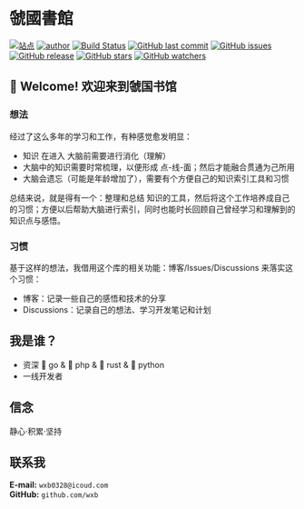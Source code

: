 # 虢國書館
[![站点](https://img.shields.io/badge/%E5%8D%9A%E5%AE%A2-%e8%99%a2%e5%9b%bd%e5%b0%81%e5%9c%b0-yellowgreen.svg)](https://wxb.github.io)
[![author](https://img.shields.io/badge/%E4%BD%9C%E8%80%85-%E7%8E%8B%E6%99%93%E5%8B%83-brightgreen.svg)](https://wxb.github.io/2016/08/30/%E5%85%B3%E4%BA%8E%E6%88%91.html)
[![Build Status](https://travis-ci.org/wxb/wxb.github.io.svg?branch=source)](https://travis-ci.org/wxb/wxb.github.io)
[![GitHub last commit](https://img.shields.io/github/last-commit/wxb/wxb.github.io.svg)](https://github.com/wxb/wxb.github.io/commits/v1.0.0)
[![GitHub issues](https://img.shields.io/github/issues/wxb/wxb.github.io.svg?style=flat-square)](https://github.com/wxb/wxb.github.io/issues)
[![GitHub release](https://img.shields.io/github/release/wxb/wxb.github.io.svg)](https://github.com/wxb/wxb.github.io/releases/tag/v1.0.0)
[![GitHub stars](https://img.shields.io/github/stars/wxb/wxb.github.io.svg?style=social&label=Stars)](https://github.com/wxb/wxb.github.io)
[![GitHub watchers](https://img.shields.io/github/watchers/wxb/wxb.github.io.svg?style=social&label=Watch)](https://github.com/wxb/wxb.github.io)


## 👋 Welcome! 欢迎来到虢国书馆

### 想法
经过了这么多年的学习和工作，有种感觉愈发明显：

- 知识 在进入 大脑前需要进行消化（理解）
- 大脑中的知识需要时常梳理，以便形成 点-线-面；然后才能融合贯通为己所用
- 大脑会遗忘（可能是年龄增加了），需要有个方便自己的知识索引工具和习惯

总结来说，就是得有一个：整理和总结 知识的工具，然后将这个工作培养成自己的习惯；方便以后帮助大脑进行索引，同时也能时长回顾自己曾经学习和理解到的知识点与感悟。

### 习惯
基于这样的想法，我借用这个库的相关功能：博客/Issues/Discussions 来落实这个习惯：

- 博客：记录一些自己的感悟和技术的分享
- Discussions：记录自己的想法、学习开发笔记和计划


## 我是谁？

* 资深 🐹 go & 🐘 php & 🦀 rust & 🐍 python
* 一线开发者

## 信念

静心·积累·坚持

## 联系我
**E-mail:** `wxb0328@icoud.com`    
**GitHub:** `github.com/wxb`     

